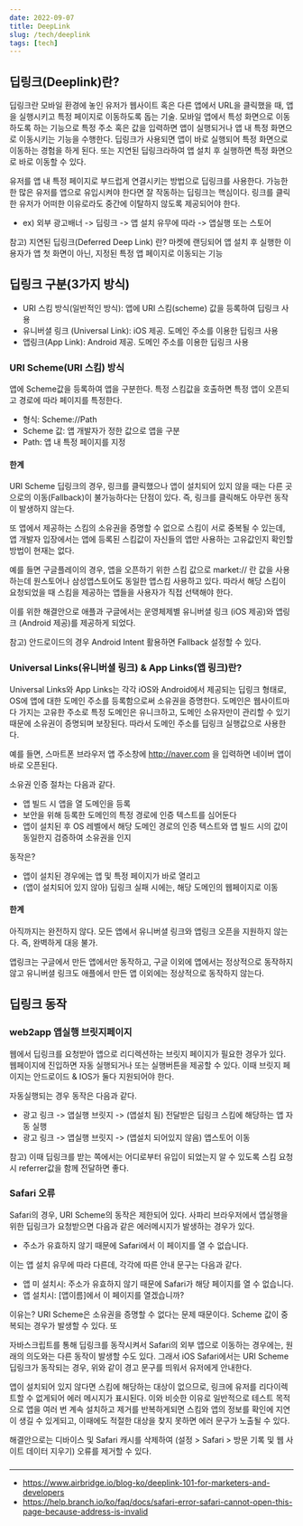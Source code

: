 ```yaml
---
date: 2022-09-07
title: DeepLink
slug: /tech/deeplink
tags: [tech]
---
```


## 딥링크(Deeplink)란?

딥링크란 모바일 환경에 놓인 유저가 웹사이트 혹은 다른 앱에서 URL을 클릭했을 때, 앱을 실행시키고 특정 페이지로 이동하도록 돕는 기술. 모바일 앱에서 특성 화면으로 이동하도록 하는 기능으로 특정 주소 혹은 값을 입력하면 앱이 실행되거나 앱 내 특정 화면으로 이동시키는 기능을 수행한다. 딥링크가 사용되면 앱이 바로 실행되어 특정 화면으로 이동하는 경험을 하게 된다. 또는 지연된 딥링크라하여 앱 설치 후 실행하면 특정 화면으로 바로 이동할 수 있다.

유저를 앱 내 특정 페이지로 부드럽게 연결시키는 방법으로 딥링크를 사용한다. 가능한 한 많은 유저를 앱으로 유입시켜야 한다면 잘 작동하는 딥링크는 핵심이다. 링크를 클릭한 유저가 어떠한 이유로라도 중간에 이탈하지 않도록 제공되어야 한다.

- ex) 외부 광고배너 -> 딥링크 -> 앱 설치 유무에 따라 -> 앱실행 또는 스토어

참고) 지연된 딥링크(Deferred Deep Link) 란? 마켓에 랜딩되어 앱 설치 후 실행한 이용자가 앱 첫 화면이 아닌, 지정된 특정 앱 페이지로 이동되는 기능

## 딥링크 구분(3가지 방식)

- URI 스킴 방식(일반적인 방식): 앱에 URI 스킴(scheme) 값을 등록하여 딥링크 사용
- 유니버셜 링크 (Universal Link): iOS 제공. 도메인 주소를 이용한 딥링크 사용
- 앱링크(App Link): Android 제공. 도메인 주소를 이용한 딥링크 사용

### URI Scheme(URI 스킴) 방식

앱에 Scheme값을 등록하여 앱을 구분한다. 특정 스킴값을 호출하면 특정 앱이 오픈되고 경로에 따라 페이지를 특정한다.

- 형식: Scheme://Path
- Scheme 값: 앱 개발자가 정한 값으로 앱을 구분
- Path: 앱 내 특정 페이지를 지정

#### 한계

URI Scheme 딥링크의 경우, 링크를 클릭했으나 앱이 설치되어 있지 않을 때는 다른 곳으로의 이동(Fallback)이 불가능하다는 단점이 있다. 즉, 링크를 클릭해도 아무런 동작이 발생하지 않는다.

또 앱에서 제공하는 스킴의 소유권을 증명할 수 없으로 스킴이 서로 중복될 수 있는데, 앱 개발자 입장에서는 앱에 등록된 스킴값이 자신들의 앱만 사용하는 고유값인지 확인할 방법이 현재는 없다.

예를 들면 구글플레이의 경우, 앱을 오픈하기 위한 스킴 값으로 market:// 란 값을 사용하는데 원스토어나 삼성앱스토어도 동일한 앱스킴 사용하고 있다. 따라서 해당 스킴이 요청되었을 때 스킴을 제공하는 앱들을 사용자가 직접 선택해야 한다.

이를 위한 해결안으로 애플과 구글에서는 운영체제별 유니버셜 링크 (iOS 제공)와 앱링크 (Android 제공)를 제공하게 되었다.

참고) 안드로이드의 경우 Android Intent 활용하면 Fallback 설정할 수 있다.

### Universal Links(유니버셜 링크) & App Links(앱 링크)란?

Universal Links와 App Links는 각각 iOS와 Android에서 제공되는 딥링크 형태로, OS에 앱에 대한 도메인 주소를 등록함으로써 소유권을 증명한다. 도메인은 웹사이트마다 가지는 고유한 주소로 특정 도메인은 유니크하고, 도메인 소유자만이 관리할 수 있기 때문에 소유권이 증명되며 보장된다. 따라서 도메인 주소를 딥링크 실행값으로 사용한다.

예를 들면, 스마트폰 브라우저 앱 주소창에 http://naver.com 을 입력하면 네이버 앱이 바로 오픈된다.

소유권 인증 절차는 다음과 같다.

- 앱 빌드 시 앱을 열 도메인을 등록
- 보안을 위해 등록한 도메인의 특정 경로에 인증 텍스트를 심어둔다
- 앱이 설치된 후 OS 레벨에서 해당 도메인 경로의 인증 텍스트와 앱 빌드 시의 값이 동일한지 검증하여 소유권을 인지

동작은?

- 앱이 설치된 경우에는 앱 및 특정 페이지가 바로 열리고
- (앱이 설치되어 있지 않아) 딥링크 실패 시에는, 해당 도메인의 웹페이지로 이동

#### 한계

아직까지는 완전하지 않다. 모든 앱에서 유니버셜 링크와 앱링크 오픈을 지원하지 않는다. 즉, 완벽하게 대응 불가.

앱링크는 구글에서 만든 앱에서만 동작하고, 구글 이외에 앱에서는 정상적으로 동작하지 않고 유니버셜 링크도 애플에서 만든 앱 이외에는 정상적으로 동작하지 않는다.

## 딥링크 동작

### web2app 앱실행 브릿지페이지
웹에서 딥링크를 요청받아 앱으로 리디렉션하는 브릿지 페이지가 필요한 경우가 있다. 웹페이지에 진입하면 자동 실행되거나 또는 실행버튼을 제공할 수 있다. 이때 브릿지 페이지는 안드로이드 & IOS가 둘다 지원되어야 한다.

자동실행되는 경우 동작은 다음과 같다.
- 광고 링크 -> 앱실행 브릿지 -> (앱설치 됨) 전달받은 딥링크 스킴에 해당하는 앱 자동 실행
- 광고 링크 -> 앱실행 브릿지 -> (앱설치 되어있지 않음) 앱스토어 이동

참고) 이때 딥링크를 받는 쪽에서는 어디로부터 유입이 되었는지 알 수 있도록 스킴 요청시 referrer값을 함께 전달하면 좋다.

### Safari 오류

Safari의 경우, URI Scheme의 동작은 제한되어 있다.
사파리 브라우저에서 앱실행을 위한 딥링크가 요청받으면 다음과 같은 에러메시지가 발생하는 경우가 있다.

- 주소가 유효하지 않기 때문에 Safari에서 이 페이지를 열 수 없습니다.

이는 앱 설치 유무에 따라 다른데, 각각에 따른 안내 문구는 다음과 같다.

- 앱 미 설치시: 주소가 유효하지 않기 때문에 Safari가 해당 페이지를 열 수 없습니다.
- 앱 설치시: [앱이름]에서 이 페이지를 열겠습니까?

이유는? URI Scheme은 소유권을 증명할 수 없다는 문제 때문이다. Scheme 값이 중복되는 경우가 발생할 수 있다. 또 

자바스크립트를 통해 딥링크를 동작시켜서 Safari의 외부 앱으로 이동하는 경우에는, 원래의 의도와는 다른 동작이 발생할 수도 있다. 그래서 iOS Safari에서는 URI Scheme 딥링크가 동작되는 경우, 위와 같이 경고 문구를 띄워서 유저에게 안내한다.

앱이 설치되어 있지 않다면 스킴에 해당하는 대상이 없으므로, 링크에 유저를 리다이렉트할 수 없게되어 에러 메시지가 표시된다. 이와 비슷한 이유로 일반적으로 테스트 목적으로 앱을 여러 번 계속 설치하고 제거를 반복하게되면 스킴와 앱의 정보를 확인에 지연이 생길 수 있게되고, 이때에도 적절한 대상을 찾지 못하면 에러 문구가 노출될 수 있다.

해결안으로는 디바이스 및 Safari 캐시를 삭제하여 (설정 > Safari > 방문 기록 및 웹 사이트 데이터 지우기) 오류를 제거할 수 있다. 

###

---

- https://www.airbridge.io/blog-ko/deeplink-101-for-marketers-and-developers
- https://help.branch.io/ko/faq/docs/safari-error-safari-cannot-open-this-page-because-address-is-invalid
